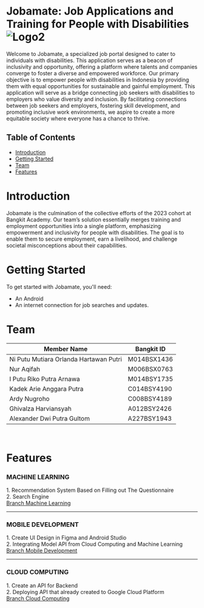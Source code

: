 # Jobamate: Job Applications and Training for People with Disabilities  ![Logo2](https://github.com/ghivalzahrvnsyah/Jobamate/assets/142316588/8559e2b4-8045-4c0a-9c8d-84132295f3c6)

Welcome to Jobamate, a specialized job portal designed to cater to individuals with disabilities. This application serves as a beacon of inclusivity and opportunity, offering a platform where talents and companies converge to foster a diverse and empowered workforce.
Our primary objective is to empower people with disabilities in Indonesia by providing them with equal opportunities for sustainable and gainful employment. This application will serve as a bridge connecting job seekers with disabilities to employers who value diversity and inclusion.
By facilitating connections between job seekers and employers, fostering skill development, and promoting inclusive work environments, we aspire to create a more equitable society where everyone has a chance to thrive.
<br>


## Table of Contents
- [Introduction](#Introductio)
- [Getting Started](#Getting-Started)
- [Team](#Team)
- [Features](#Features)

# Introduction
Jobamate is the culmination of the collective efforts of the 2023 cohort at Bangkit Academy. Our team’s solution essentially merges training and employment opportunities into a single platform, emphasizing empowerment and inclusivity for people with disabilities. The goal is to enable them to secure employment, earn a livelihood, and challenge societal misconceptions about their capabilities.
<br>

# Getting Started
To get started with Jobamate, you'll need:
- An Android
- An internet connection for job searches and updates.

# Team 
| Member Name                             | Bangkit ID    |
| --------------------------------------- | ------------- |
| Ni Putu Mutiara Orlanda Hartawan Putri  | M014BSX1436   |
| Nur Aqifah                              | M006BSX0763   |
| I Putu Riko Putra Arnawa                | M014BSY1735   |
| Kadek Arie Anggara Putra                | C014BSY4190   |
| Ardy Nugroho                            | C008BSY4189   |
| Ghivalza Harviansyah                    | A012BSY2426   |
| Alexander Dwi Putra Gultom              | A227BSY1943   |
<br>

# Features
<h3>MACHINE LEARNING</h3> 
1. Recommendation System Based on Filling out The Questionnaire<br>
2. Search Engine<br>
<a href=https://github.com/ghivalzahrvnsyah/Jobamate/tree/machinelearning>Branch Machine Learning</a>
<br>
<hr>
<h3>MOBILE DEVELOPMENT</h3>
1. Create UI Design in Figma and Android Studio<br>
2. Integrating Model API from Cloud Computing and Machine Learning<br>
<a href=https://github.com/ghivalzahrvnsyah/Jobamate/tree/MobileDevelopment>Branch Mobile Development</a>
<br>
<hr>
<h3>CLOUD COMPUTING</h3>
1. Create an API for Backend<br>
2. Deploying API that already created to Google Cloud Platform<br>
<a href=https://github.com/ghivalzahrvnsyah/Jobamate/tree/cloudcomputing>Branch Cloud Computing</a>
